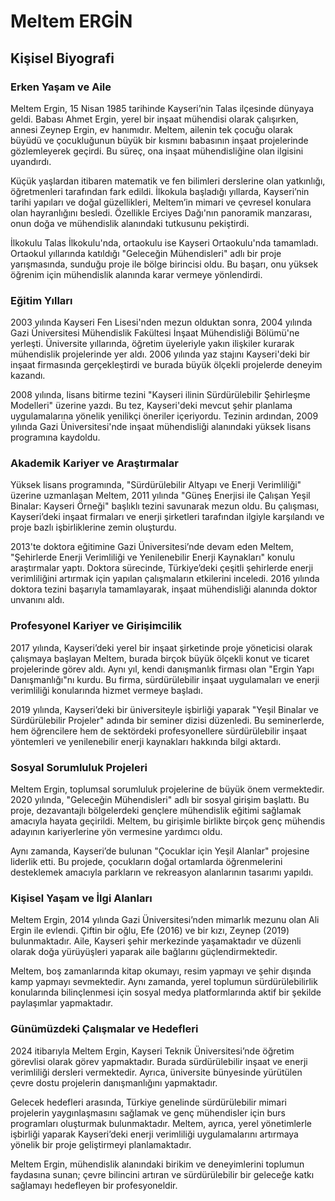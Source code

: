 # Meltem ERGİN

## Kişisel Biyografi

### Erken Yaşam ve Aile

Meltem Ergin, 15 Nisan 1985 tarihinde Kayseri’nin Talas ilçesinde dünyaya geldi. Babası Ahmet Ergin, yerel bir inşaat mühendisi olarak çalışırken, annesi Zeynep Ergin, ev hanımıdır. Meltem, ailenin tek çocuğu olarak büyüdü ve çocukluğunun büyük bir kısmını babasının inşaat projelerinde gözlemleyerek geçirdi. Bu süreç, ona inşaat mühendisliğine olan ilgisini uyandırdı. 

Küçük yaşlardan itibaren matematik ve fen bilimleri derslerine olan yatkınlığı, öğretmenleri tarafından fark edildi. İlkokula başladığı yıllarda, Kayseri’nin tarihi yapıları ve doğal güzellikleri, Meltem’in mimari ve çevresel konulara olan hayranlığını besledi. Özellikle Erciyes Dağı'nın panoramik manzarası, onun doğa ve mühendislik alanındaki tutkusunu pekiştirdi.

İlkokulu Talas İlkokulu'nda, ortaokulu ise Kayseri Ortaokulu'nda tamamladı. Ortaokul yıllarında katıldığı "Geleceğin Mühendisleri" adlı bir proje yarışmasında, sunduğu proje ile bölge birincisi oldu. Bu başarı, onu yüksek öğrenim için mühendislik alanında karar vermeye yönlendirdi.

### Eğitim Yılları

2003 yılında Kayseri Fen Lisesi'nden mezun olduktan sonra, 2004 yılında Gazi Üniversitesi Mühendislik Fakültesi İnşaat Mühendisliği Bölümü'ne yerleşti. Üniversite yıllarında, öğretim üyeleriyle yakın ilişkiler kurarak mühendislik projelerinde yer aldı. 2006 yılında yaz stajını Kayseri'deki bir inşaat firmasında gerçekleştirdi ve burada büyük ölçekli projelerde deneyim kazandı.

2008 yılında, lisans bitirme tezini "Kayseri ilinin Sürdürülebilir Şehirleşme Modelleri" üzerine yazdı. Bu tez, Kayseri'deki mevcut şehir planlama uygulamalarına yönelik yenilikçi öneriler içeriyordu. Tezinin ardından, 2009 yılında Gazi Üniversitesi'nde inşaat mühendisliği alanındaki yüksek lisans programına kaydoldu.

### Akademik Kariyer ve Araştırmalar

Yüksek lisans programında, "Sürdürülebilir Altyapı ve Enerji Verimliliği" üzerine uzmanlaşan Meltem, 2011 yılında "Güneş Enerjisi ile Çalışan Yeşil Binalar: Kayseri Örneği" başlıklı tezini savunarak mezun oldu. Bu çalışması, Kayseri’deki inşaat firmaları ve enerji şirketleri tarafından ilgiyle karşılandı ve proje bazlı işbirliklerine zemin oluşturdu.

2013'te doktora eğitimine Gazi Üniversitesi’nde devam eden Meltem, "Şehirlerde Enerji Verimliliği ve Yenilenebilir Enerji Kaynakları" konulu araştırmalar yaptı. Doktora sürecinde, Türkiye’deki çeşitli şehirlerde enerji verimliliğini artırmak için yapılan çalışmaların etkilerini inceledi. 2016 yılında doktora tezini başarıyla tamamlayarak, inşaat mühendisliği alanında doktor unvanını aldı.

### Profesyonel Kariyer ve Girişimcilik

2017 yılında, Kayseri’deki yerel bir inşaat şirketinde proje yöneticisi olarak çalışmaya başlayan Meltem, burada birçok büyük ölçekli konut ve ticaret projelerinde görev aldı. Aynı yıl, kendi danışmanlık firması olan "Ergin Yapı Danışmanlığı"nı kurdu. Bu firma, sürdürülebilir inşaat uygulamaları ve enerji verimliliği konularında hizmet vermeye başladı.

2019 yılında, Kayseri’deki bir üniversiteyle işbirliği yaparak "Yeşil Binalar ve Sürdürülebilir Projeler" adında bir seminer dizisi düzenledi. Bu seminerlerde, hem öğrencilere hem de sektördeki profesyonellere sürdürülebilir inşaat yöntemleri ve yenilenebilir enerji kaynakları hakkında bilgi aktardı.

### Sosyal Sorumluluk Projeleri

Meltem Ergin, toplumsal sorumluluk projelerine de büyük önem vermektedir. 2020 yılında, "Geleceğin Mühendisleri" adlı bir sosyal girişim başlattı. Bu proje, dezavantajlı bölgelerdeki gençlere mühendislik eğitimi sağlamak amacıyla hayata geçirildi. Meltem, bu girişimle birlikte birçok genç mühendis adayının kariyerlerine yön vermesine yardımcı oldu.

Aynı zamanda, Kayseri’de bulunan "Çocuklar için Yeşil Alanlar" projesine liderlik etti. Bu projede, çocukların doğal ortamlarda öğrenmelerini desteklemek amacıyla parkların ve rekreasyon alanlarının tasarımı yapıldı.

### Kişisel Yaşam ve İlgi Alanları

Meltem Ergin, 2014 yılında Gazi Üniversitesi’nden mimarlık mezunu olan Ali Ergin ile evlendi. Çiftin bir oğlu, Efe (2016) ve bir kızı, Zeynep (2019) bulunmaktadır. Aile, Kayseri şehir merkezinde yaşamaktadır ve düzenli olarak doğa yürüyüşleri yaparak aile bağlarını güçlendirmektedir.

Meltem, boş zamanlarında kitap okumayı, resim yapmayı ve şehir dışında kamp yapmayı sevmektedir. Aynı zamanda, yerel toplumun sürdürülebilirlik konularında bilinçlenmesi için sosyal medya platformlarında aktif bir şekilde paylaşımlar yapmaktadır.

### Günümüzdeki Çalışmalar ve Hedefleri

2024 itibarıyla Meltem Ergin, Kayseri Teknik Üniversitesi’nde öğretim görevlisi olarak görev yapmaktadır. Burada sürdürülebilir inşaat ve enerji verimliliği dersleri vermektedir. Ayrıca, üniversite bünyesinde yürütülen çevre dostu projelerin danışmanlığını yapmaktadır.

Gelecek hedefleri arasında, Türkiye genelinde sürdürülebilir mimari projelerin yaygınlaşmasını sağlamak ve genç mühendisler için burs programları oluşturmak bulunmaktadır. Meltem, ayrıca, yerel yönetimlerle işbirliği yaparak Kayseri’deki enerji verimliliği uygulamalarını artırmaya yönelik bir proje geliştirmeyi planlamaktadır.

Meltem Ergin, mühendislik alanındaki birikim ve deneyimlerini toplumun faydasına sunan; çevre bilincini artıran ve sürdürülebilir bir geleceğe katkı sağlamayı hedefleyen bir profesyoneldir.